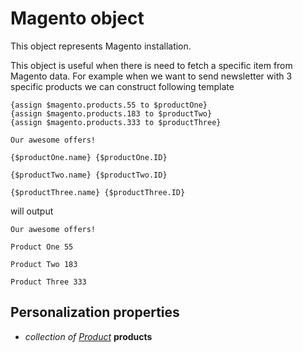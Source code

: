 # Magento object

This object represents Magento installation.

This object is useful when there is need to fetch a specific item from Magento data. For example when we want to send newsletter with 3 specific products we can construct following template

```
{assign $magento.products.55 to $productOne}
{assign $magento.products.183 to $productTwo}
{assign $magento.products.333 to $productThree}

Our awesome offers!

{$productOne.name} {$productOne.ID}

{$productTwo.name} {$productTwo.ID}

{$productThree.name} {$productThree.ID}
```

will output

```
Our awesome offers! 

Product One 55

Product Two 183

Product Three 333
```

## Personalization properties

* _collection of [Product](#/menu/documentation/MarketingSuite/magento-integration/object/Product)_ **products**
